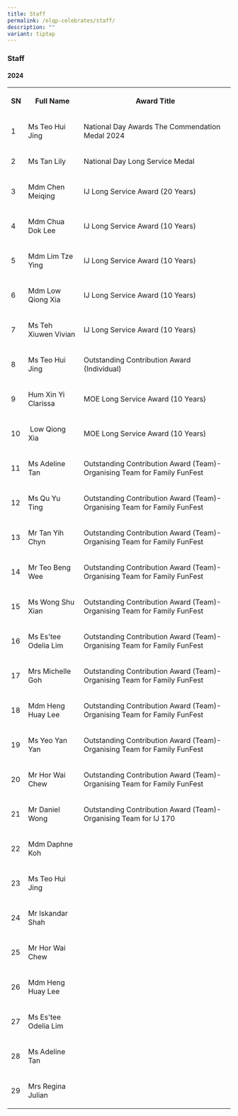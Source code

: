 ```yaml
---
title: Staff
permalink: /olqp-celebrates/staff/
description: ""
variant: tiptap
---
```

<h3>Staff</h3>
<h4>2024</h4>
<table style="minWidth: 75px">
<colgroup>
<col>
<col>
<col>
</colgroup>
<tbody>
<tr>
<th rowspan="1" colspan="1">
<p>SN</p>
</th>
<th rowspan="1" colspan="1">
<p>Full Name</p>
</th>
<th rowspan="1" colspan="1">
<p>Award Title</p>
</th>
</tr>
<tr>
<td rowspan="1" colspan="1">
<p>1</p>
</td>
<td rowspan="1" colspan="1">
<p>Ms Teo Hui Jing</p>
</td>
<td rowspan="1" colspan="1">
<p>National Day Awards The Commendation Medal 2024</p>
</td>
</tr>
<tr>
<td rowspan="1" colspan="1">
<p>2</p>
</td>
<td rowspan="1" colspan="1">
<p>Ms Tan Lily</p>
</td>
<td rowspan="1" colspan="1">
<p>National Day Long Service Medal</p>
</td>
</tr>
<tr>
<td rowspan="1" colspan="1">
<p>3</p>
</td>
<td rowspan="1" colspan="1">
<p>Mdm Chen Meiqing</p>
</td>
<td rowspan="1" colspan="1">
<p>IJ Long Service Award (20 Years)</p>
</td>
</tr>
<tr>
<td rowspan="1" colspan="1">
<p>4</p>
</td>
<td rowspan="1" colspan="1">
<p>Mdm Chua Dok Lee</p>
</td>
<td rowspan="1" colspan="1">
<p>IJ Long Service Award (10 Years)</p>
</td>
</tr>
<tr>
<td rowspan="1" colspan="1">
<p>5</p>
</td>
<td rowspan="1" colspan="1">
<p>Mdm Lim Tze Ying</p>
</td>
<td rowspan="1" colspan="1">
<p>IJ Long Service Award (10 Years)</p>
</td>
</tr>
<tr>
<td rowspan="1" colspan="1">
<p>6</p>
</td>
<td rowspan="1" colspan="1">
<p>Mdm Low Qiong Xia</p>
</td>
<td rowspan="1" colspan="1">
<p>IJ Long Service Award (10 Years)</p>
</td>
</tr>
<tr>
<td rowspan="1" colspan="1">
<p>7</p>
</td>
<td rowspan="1" colspan="1">
<p>Ms Teh Xiuwen Vivian</p>
</td>
<td rowspan="1" colspan="1">
<p>IJ Long Service Award (10 Years)</p>
</td>
</tr>
<tr>
<td rowspan="1" colspan="1">
<p>8</p>
</td>
<td rowspan="1" colspan="1">
<p>Ms Teo Hui Jing</p>
</td>
<td rowspan="1" colspan="1">
<p>Outstanding Contribution Award (Individual)</p>
</td>
</tr>
<tr>
<td rowspan="1" colspan="1">
<p>9</p>
</td>
<td rowspan="1" colspan="1">
<p>Hum Xin Yi Clarissa</p>
</td>
<td rowspan="1" colspan="1">
<p>MOE Long Service Award (10 Years)</p>
</td>
</tr>
<tr>
<td rowspan="1" colspan="1">
<p>10</p>
</td>
<td rowspan="1" colspan="1">
<p>&nbsp;Low Qiong Xia</p>
</td>
<td rowspan="1" colspan="1">
<p>MOE Long Service Award (10 Years)</p>
</td>
</tr>
<tr>
<td rowspan="1" colspan="1">
<p>11</p>
</td>
<td rowspan="1" colspan="1">
<p>Ms Adeline Tan</p>
</td>
<td rowspan="1" colspan="1">
<p>Outstanding Contribution Award (Team)- Organising Team for Family FunFest</p>
</td>
</tr>
<tr>
<td rowspan="1" colspan="1">
<p>12</p>
</td>
<td rowspan="1" colspan="1">
<p>Ms Qu Yu Ting</p>
</td>
<td rowspan="1" colspan="1">
<p>Outstanding Contribution Award (Team)- Organising Team for Family FunFest</p>
</td>
</tr>
<tr>
<td rowspan="1" colspan="1">
<p>13</p>
</td>
<td rowspan="1" colspan="1">
<p>Mr Tan Yih Chyn</p>
</td>
<td rowspan="1" colspan="1">
<p>Outstanding Contribution Award (Team)- Organising Team for Family FunFest</p>
</td>
</tr>
<tr>
<td rowspan="1" colspan="1">
<p>14</p>
</td>
<td rowspan="1" colspan="1">
<p>Mr Teo Beng Wee</p>
</td>
<td rowspan="1" colspan="1">
<p>Outstanding Contribution Award (Team)- Organising Team for Family FunFest</p>
</td>
</tr>
<tr>
<td rowspan="1" colspan="1">
<p>15</p>
</td>
<td rowspan="1" colspan="1">
<p>Ms Wong Shu Xian</p>
</td>
<td rowspan="1" colspan="1">
<p>Outstanding Contribution Award (Team)- Organising Team for Family FunFest</p>
</td>
</tr>
<tr>
<td rowspan="1" colspan="1">
<p>16</p>
</td>
<td rowspan="1" colspan="1">
<p>Ms Es'tee Odelia Lim</p>
</td>
<td rowspan="1" colspan="1">
<p>Outstanding Contribution Award (Team)- Organising Team for Family FunFest</p>
</td>
</tr>
<tr>
<td rowspan="1" colspan="1">
<p>17</p>
</td>
<td rowspan="1" colspan="1">
<p>Mrs Michelle Goh</p>
</td>
<td rowspan="1" colspan="1">
<p>Outstanding Contribution Award (Team)- Organising Team for Family FunFest</p>
</td>
</tr>
<tr>
<td rowspan="1" colspan="1">
<p>18</p>
</td>
<td rowspan="1" colspan="1">
<p>Mdm Heng Huay Lee</p>
</td>
<td rowspan="1" colspan="1">
<p>Outstanding Contribution Award (Team)- Organising Team for Family FunFest</p>
</td>
</tr>
<tr>
<td rowspan="1" colspan="1">
<p>19</p>
</td>
<td rowspan="1" colspan="1">
<p>Ms Yeo Yan Yan</p>
</td>
<td rowspan="1" colspan="1">
<p>Outstanding Contribution Award (Team)- Organising Team for Family FunFest</p>
</td>
</tr>
<tr>
<td rowspan="1" colspan="1">
<p>20</p>
</td>
<td rowspan="1" colspan="1">
<p>Mr Hor Wai Chew</p>
</td>
<td rowspan="1" colspan="1">
<p>Outstanding Contribution Award (Team)- Organising Team for Family FunFest</p>
</td>
</tr>
<tr>
<td rowspan="1" colspan="1">
<p>21</p>
</td>
<td rowspan="1" colspan="1">
<p>Mr Daniel Wong</p>
</td>
<td rowspan="1" colspan="1">
<p>Outstanding Contribution Award (Team)- Organising Team for IJ 170</p>
</td>
</tr>
<tr>
<td rowspan="1" colspan="1">
<p>22</p>
</td>
<td rowspan="1" colspan="1">
<p>Mdm Daphne Koh</p>
</td>
<td rowspan="1" colspan="1">
<p></p>
</td>
</tr>
<tr>
<td rowspan="1" colspan="1">
<p>23</p>
</td>
<td rowspan="1" colspan="1">
<p>Ms Teo Hui Jing</p>
</td>
<td rowspan="1" colspan="1">
<p></p>
</td>
</tr>
<tr>
<td rowspan="1" colspan="1">
<p>24</p>
</td>
<td rowspan="1" colspan="1">
<p>Mr Iskandar Shah</p>
</td>
<td rowspan="1" colspan="1">
<p></p>
</td>
</tr>
<tr>
<td rowspan="1" colspan="1">
<p>25</p>
</td>
<td rowspan="1" colspan="1">
<p>Mr Hor Wai Chew</p>
</td>
<td rowspan="1" colspan="1">
<p></p>
</td>
</tr>
<tr>
<td rowspan="1" colspan="1">
<p>26</p>
</td>
<td rowspan="1" colspan="1">
<p>Mdm Heng Huay Lee</p>
</td>
<td rowspan="1" colspan="1">
<p></p>
</td>
</tr>
<tr>
<td rowspan="1" colspan="1">
<p>27</p>
</td>
<td rowspan="1" colspan="1">
<p>Ms Es'tee Odelia Lim</p>
</td>
<td rowspan="1" colspan="1">
<p></p>
</td>
</tr>
<tr>
<td rowspan="1" colspan="1">
<p>28</p>
</td>
<td rowspan="1" colspan="1">
<p>Ms Adeline Tan</p>
</td>
<td rowspan="1" colspan="1">
<p></p>
</td>
</tr>
<tr>
<td rowspan="1" colspan="1">
<p>29</p>
</td>
<td rowspan="1" colspan="1">
<p>Mrs Regina Julian</p>
</td>
<td rowspan="1" colspan="1">
<p></p>
</td>
</tr>
</tbody>
</table>
<p></p>